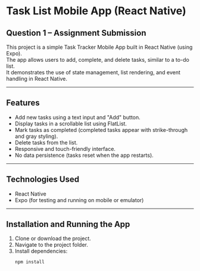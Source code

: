 # Task List Mobile App (React Native)

## Question 1 – Assignment Submission

This project is a simple Task Tracker Mobile App built in React Native (using Expo).  
The app allows users to add, complete, and delete tasks, similar to a to-do list.  
It demonstrates the use of state management, list rendering, and event handling in React Native.  

---

## Features
- Add new tasks using a text input and "Add" button.  
- Display tasks in a scrollable list using FlatList.  
- Mark tasks as completed (completed tasks appear with strike-through and gray styling).  
- Delete tasks from the list.  
- Responsive and touch-friendly interface.  
- No data persistence (tasks reset when the app restarts).  

---

## Technologies Used
- React Native  
- Expo (for testing and running on mobile or emulator)  

---

## Installation and Running the App

1. Clone or download the project.  
2. Navigate to the project folder.  
3. Install dependencies:  
   ```bash
   npm install
